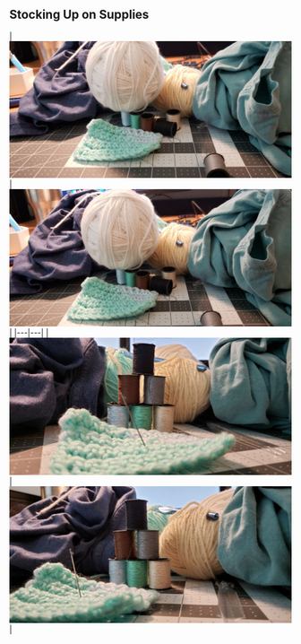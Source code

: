 ## Stocking Up on Supplies
|![image169](https://raw.githubusercontent.com/runlevelzero/Portfolio-WriteUps/master/artSupplies/20fc3da7-385d-4653-bcbb-2a8a58f1165a.jpg)
|![image169](https://raw.githubusercontent.com/runlevelzero/Portfolio-WriteUps/master/artSupplies/4f8921dd-bbc1-4886-bcec-0f5d88f6a120.jpg)
|
|---|---|
|![image169](https://raw.githubusercontent.com/runlevelzero/Portfolio-WriteUps/master/artSupplies/9e1f2c82-77ef-425f-a103-d3e4a3d5ae85.jpg)
|![image169](https://raw.githubusercontent.com/runlevelzero/Portfolio-WriteUps/master/artSupplies/dd7cc207-318a-43ae-9a00-f567815831e2.jpg)
|
